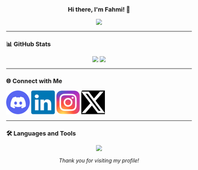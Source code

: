 <div align="center">
  
  ### Hi there, I'm Fahmi! 👋
  
  [![](https://visitcount.itsvg.in/api?id=miiiwdy&label=Profile%20Views&color=8&icon=8&pretty=true)](https://visitcount.itsvg.in)
  
</div>

---

### 📊 GitHub Stats

<div align="center">

![](https://github-readme-stats.vercel.app/api?username=miiiwdy&theme=vue-dark&show_icons=true&hide_border=true&count_private=true)
![](https://github-readme-stats.vercel.app/api/top-langs/?username=miiiwdy&theme=vue-dark&show_icons=true&hide_border=true&layout=compact)

</div>

---

### 🌐 Connect with Me

<div align="left">

[![Email](https://raw.githubusercontent.com/CLorant/readme-social-icons/main/large/filled/discord.svg)](https://discord.com/users/792447338852384788)
[![LinkedIn](https://raw.githubusercontent.com/CLorant/readme-social-icons/main/large/filled/linkedin.svg)](https://www.linkedin.com/in/miiiwdy)
[![Instagram](https://raw.githubusercontent.com/CLorant/readme-social-icons/main/large/filled/instagram.svg)](https://www.instagram.com/miiiwdy)
[![Twitter](https://raw.githubusercontent.com/CLorant/readme-social-icons/main/large/filled/twitter-x.svg)](https://www.x.com/miiiwdy)

</div>

---

### 🛠️ Languages and Tools

<p align="center">
  <a href="https://skillicons.dev">
    <img src="https://skillicons.dev/icons?i=figma,cs,css,html,js,ts,nodejs,py,jquery,laravel.php,postgres,supabase" />
  </a>
</p>
</div>

<div align="center">

  _Thank you for visiting my profile!_

</div>
